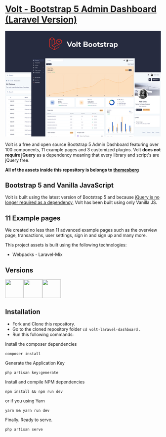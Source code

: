 # [Volt - Bootstrap 5 Admin Dashboard (Laravel Version)](https://demo.themesberg.com/volt/)

[![Volt Bootstrap 5 Dashboard Preview](https://raw.githubusercontent.com/akunbeben/volt-laravel-dashboard/master/public/images/volt-laravel-dashboard-preview.jpg)](https://demo.themesberg.com/volt/)

Volt is a free and open source Bootstrap 5 Admin Dashboard featuring over 100 components, 11 example pages and 3 customized plugins. Volt **does not require jQuery** as a dependency meaning that every library and script's are jQuery free.

**All of the assets inside this repository is belongs to [themesberg](https://github.com/themesberg)**

## Bootstrap 5 and Vanilla JavaScript

Volt is built using the latest version of Bootstrap 5 and because [jQuery is no longer required as a dependency](https://themesberg.com/blog/tutorial/bootstrap-5-tutorial), Volt has been built using only Vanilla JS.

## 11 Example pages

We created no less than 11 advanced example pages such as the overview page, transactions, user settings, sign in and sign up and many more.

This project assets is built using the following technologies:

- Webpacks - Laravel-Mix

## Versions

[<img src="https://github.com/creativetimofficial/public-assets/blob/master/logos/html-logo.jpg?raw=true" width="60" height="60" />](https://themesberg.com/product/admin-dashboard/volt-bootstrap-5-dashboard)[<img src="https://github.com/creativetimofficial/public-assets/blob/master/logos/react-logo.jpg?raw=true" width="60" height="60" />](https://themesberg.com/product/dashboard/volt-react)[<img src="https://raw.githubusercontent.com/laravel/art/master/logo-lockup/5%20SVG/2%20CMYK/1%20Full%20Color/laravel-logolockup-cmyk-red.svg" width="60" height="60" />](https://github.com/akunbeben/volt-laravel-dashboard)

## Installation

- Fork and Clone this repository.
- Go to the cloned repository folder `cd volt-laravel-dashboard` .
- Run this following commands:

Install the composer dependencies
```
composer install
```

Generate the Application Key
```
php artisan key:generate
```

Install and compile NPM dependencies
```
npm install && npm run dev
```
or if you using Yarn
```
yarn && yarn run dev
```

Finally. Ready to serve.
```
php artisan serve
```